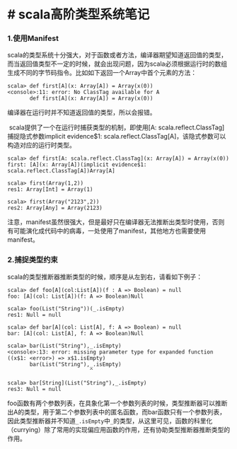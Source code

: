 # # scala高阶类型系统笔记

### 1.使用Manifest

​	scala的类型系统十分强大，对于函数或者方法，编译器期望知道返回值的类型，而当返回值类型不一定的时候，就会出现问题，因为scala必须根据运行时的数组生成不同的字节码指令。比如如下返回一个Array中首个元素的方法：

```
scala> def first[A](x: Array[A]) = Array(x(0))
<console>:11: error: No ClassTag available for A
       def first[A](x: Array[A]) = Array(x(0))
```

编译器在运行时并不知道返回值的类型，所以会报错。

​	scala提供了一个在运行时捕获类型的机制，即使用[A: scala.reflect.ClassTag]捕捉隐式参数implicit evidence$1: scala.reflect.ClassTag[A]，该隐式参数可以构造对应的运行时类型。

```
scala> def first[A: scala.reflect.ClassTag](x: Array[A]) = Array(x(0))
first: [A](x: Array[A])(implicit evidence$1: scala.reflect.ClassTag[A])Array[A]

scala> first(Array(1,2))
res1: Array[Int] = Array(1)

scala> first(Array("2123",2))
res2: Array[Any] = Array(2123)
```

​	注意，manifest虽然很强大，但是最好只在编译器无法推断出类型时使用，否则有可能演化成代码中的病毒，一处使用了manifest，其他地方也需要使用manifest。

### 2.捕捉类型约束

scala的类型推断器推断类型的时候，顺序是从左到右，请看如下例子：

```
scala> def foo[A](col:List[A])(f : A => Boolean) = null
foo: [A](col: List[A])(f: A => Boolean)Null

scala> foo(List("String"))(_.isEmpty)
res1: Null = null

scala> def bar[A](col: List[A], f: A => Boolean) = null
bar: [A](col: List[A], f: A => Boolean)Null

scala> bar(List("String"),_.isEmpty)
<console>:13: error: missing parameter type for expanded function ((x$1: <error>) => x$1.isEmpty)
       bar(List("String"),_.isEmpty)
                          ^

scala> bar[String](List("String"),_.isEmpty)
res3: Null = null

```

foo函数有两个参数列表，在具象化第一个参数列表的时候，类型推断器可以推断出A的类型，用于第二个参数列表中的匿名函数，而bar函数只有一个参数列表，因此类型推断器并不知道`_.isEmpty`中`_`的类型，从这里可见，函数的科里化（currying）除了常用的实现偏应用函数的作用，还有协助类型推断器推断类型的作用。

##  

